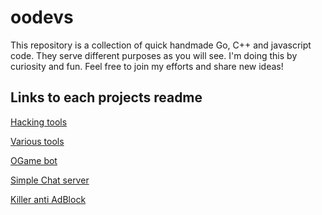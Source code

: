 # oodevs

This repository is a collection of quick handmade Go, C++ and javascript code. They serve different purposes as you will see.
I'm doing this by curiosity and fun. Feel free to join my efforts and share new ideas!

## Links to each projects readme

[Hacking tools](godev/src/hacking/README.md)

[Various tools](godev/src/tools/README.md)

[OGame bot](godev/src/ogbot/README.md)

[Simple Chat server](comtools/README.md)

[Killer anti AdBlock](kaab/README.md)